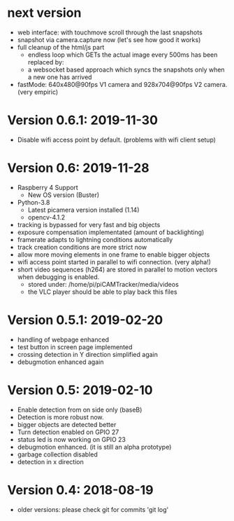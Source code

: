 # next version
* web interface: with touchmove scroll through the last snapshots
* snapshot via camera.capture now (let's see how good it works)
* full cleanup of the html/js part
  * endless loop which GETs the actual image every 500ms has been replaced by:
  * a websocket based approach which syncs the snapshots only when a new one has arrived
* fastMode: 640x480@90fps V1 camera and 928x704@90fps V2 camera. (very empiric)
# Version 0.6.1: 2019-11-30
* Disable wifi access point by default. (problems with wifi client setup)
# Version 0.6: 2019-11-28
* Raspberry 4 Support
  * New OS version (Buster)
* Python-3.8
  * Latest picamera version installed (1.14)
  * opencv-4.1.2
* tracking is bypassed for very fast and big objects
* exposure compensation implementated (amount of backlighting)
* framerate adapts to lightning conditions automatically
* track creation conditions are more strict now
* allow more moving elements in one frame to enable bigger objects
* wifi access point started in parallel to wifi connection. (very alpha!)
* short video sequences (h264) are stored in parallel to motion vectors when debugging is enabled.
  * stored under: /home/pi/piCAMTracker/media/videos
  * the VLC player should be able to play back this files
# Version 0.5.1: 2019-02-20
* handling of webpage enhanced
* test button in screen page implemented
* crossing detection in Y direction simplified again
* debugmotion enhanced again
# Version 0.5: 2019-02-10
* Enable detection from on side only (baseB)
* Detection is more robust now.
* bigger objects are detected better
* Turn detection enabled on GPIO 27
* status led is now working on GPIO 23
* debugmotion enhanced. (it is still an alpha prototype)
* garbage collection disabled
* detection in x direction
# Version 0.4: 2018-08-19
* older versions: please check git for commits 'git log'
